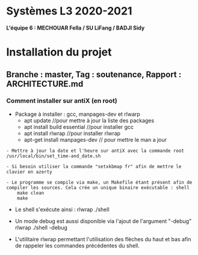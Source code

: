Systèmes L3 2020-2021
======================
 
**L'équipe 6 : MECHOUAR Fella / SU LiFang / BADJI Sidy**
 
# Installation du projet
 
 ## Branche : master, Tag : soutenance, Rapport : ARCHITECTURE.md

### Comment installer sur antiX (en root)

   - Package à installer : gcc, manpages-dev et rlwarp
       - apt update  //pour mettre à jour la liste des packages
       - apt install build essential //pour installer gcc
       - apt install rlwrap //pour installer rlwrap
       - apt-get install manpages-dev // pour mettre le man a jour
       
    - Mettre à jour la date et l'heure sur antiX avec la commande root /usr/local/bin/set_time-and_date.sh
    
    - Si besoin utiliser la commande "setxkbmap fr" afin de mettre le clavier en azerty
    
    - Le programme se compile via make, un Makefile étant présent afin de compiler les sources. Cela crée un unique binaire exécutable : shell
        make clean
        make
       
   - Le shell s'exécute ainsi :
       rlwrap ./shell
       
   - Un mode debug est aussi disponible via l'ajout de l'argument "-debug"
       rlwrap ./shell -debug
      
   - L'utilitaire rlwrap permettant l'utilisation des flèches du haut et bas afin de rappeler les commandes précédentes du shell.
